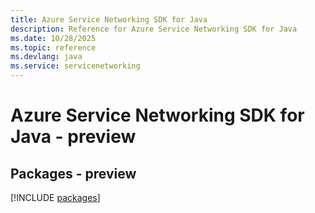 ```yaml
---
title: Azure Service Networking SDK for Java
description: Reference for Azure Service Networking SDK for Java
ms.date: 10/28/2025
ms.topic: reference
ms.devlang: java
ms.service: servicenetworking
---
```

# Azure Service Networking SDK for Java - preview
## Packages - preview
[!INCLUDE [packages](service-networking-index.md)]